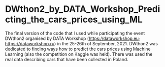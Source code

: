 # DWthon2_by_DATA_Workshop_Predicting_the_cars_prices_using_ML

The final version of the code that I used while participating the event DWthon2 organised by DATA Workshop (https://dataworkshop.eu; https://dataworkshop.ru) in the 25-26th of September, 2021. DWthon2 was dedicated to finding ways how to predict the cars prices using Machine Learning (also the competition on Kaggle was held). There was used the real data describing cars that have been collected in Poland.
